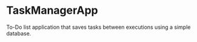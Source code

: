 # TaskManagerApp
To-Do list application that saves tasks between executions using a simple database.
